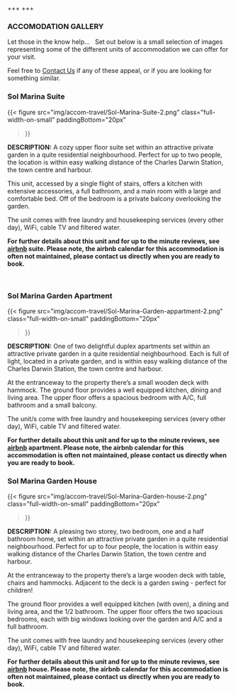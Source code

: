 +++
+++

### ACCOMODATION GALLERY

<span class="strapline">Let those in the know help...</span>
 
Set out below is a small selection of images representing some of the different units of accommodation we can offer for your visit.

Feel free to [Contact Us](/contact) if any of these appeal, or if you are looking for something similar.

### Sol Marina Suite 

{{< 
figure src="img/accom-travel/Sol-Marina-Suite-2.png" 
class="full-width-on-small"
paddingBottom="20px"
>}}

**DESCRIPTION:** A cozy upper floor suite set within an attractive private garden in a quite residential neighbourhood.  Perfect for up to two people, the location is within easy walking distance of the Charles Darwin Station, the town centre and harbour.

This unit, accessed by a single flight of stairs, offers a kitchen with extensive accessories, a full bathroom, and a main room with a large and comfortable bed.  Off of the bedroom is a private balcony overlooking the garden. 

The unit comes with free laundry and housekeeping services (every other day), WiFi, cable TV and filtered water.

**For further details about this unit and for up to the minute reviews, see [airbnb](
https://www.airbnb.co.uk/rooms/48081467) suite.  Please note, the airbnb calendar for this accommodation is often not maintained, please contact us directly when you are ready to book.**

<br>

<div class="grey-bar"></div>

### Sol Marina Garden Apartment

{{< 
figure src="img/accom-travel/Sol-Marina-Garden-appartment-2.png" 
class="full-width-on-small"
paddingBottom="20px"
>}}

**DESCRIPTION:** One of two delightful duplex apartments set within an attractive private garden in a quite residential neighbourhood.  Each is full of light, located in a private garden, and is within easy walking distance of the Charles Darwin Station, the town centre and harbour.

At the entranceway to the property there’s a small wooden deck with hammock.  The ground floor provides a well equipped kitchen, dining and living area.  The upper floor offers a spacious bedroom with A/C, full bathroom and a small balcony. 

The unit/s come with free laundry and housekeeping services (every other day), WiFi, cable TV and filtered water.

**For further details about this unit and for up to the minute reviews, see [airbnb](https://www.airbnb.co.uk/rooms/12645937) apartment.  Please note, the airbnb calendar for this accommodation is often not maintained, please contact us directly when you are ready to book.**

<div class="grey-bar"></div>

### Sol Marina Garden House

{{< 
figure src="img/accom-travel/Sol-Marina-Garden-house-2.png" 
class="full-width-on-small"
paddingBottom="20px"
>}} 

**DESCRIPTION:** A pleasing two storey, two bedroom, one and a half bathroom home, set within an attractive private garden in a quite residential neighbourhood.  Perfect for up to four people, the location is within easy walking distance of the Charles Darwin Station, the town centre and harbour.

At the entranceway to the property there’s a large wooden deck with table, chairs and hammocks. Adjacent to the deck is a garden swing - perfect for children!

The ground floor provides a well equipped kitchen (with oven), a dining and living area, and the 1/2 bathroom.  The upper floor offers the two spacious bedrooms, each with big windows looking over the garden and A/C and a full bathroom.

The unit comes with free laundry and housekeeping services (every other day), WiFi, cable TV and filtered water.

**For further details about this unit and for up to the minute reviews, see [airbnb](https://www.airbnb.co.uk/rooms/4158020) house.  Please note, the airbnb calendar for this accommodation is often not maintained, please contact us directly when you are ready to book.**
